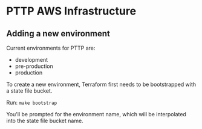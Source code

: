# PTTP AWS Infrastructure

## Adding a new environment

Current environments for PTTP are:
- development
- pre-production
- production

To create a new environment, Terraform first needs to be bootstrapped with a state file bucket.

Run:
`make bootstrap`

You'll be prompted for the environment name, which will be interpolated into the state file bucket name.
